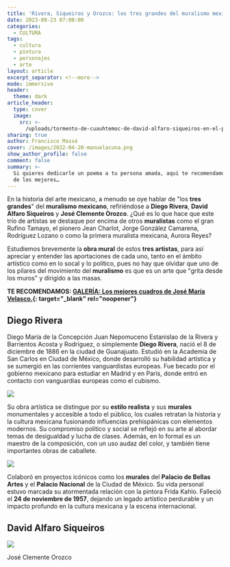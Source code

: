 ```yaml
---
title: 'Rivera, Siqueiros y Orozco: los tres grandes del muralismo mexicano'
date: 2023-08-23 07:00:00
categories:
  - CULTURA
tags:
  - cultura
  - pintura
  - personajes
  - arte
layout: article
excerpt_separator: <!--more-->
mode: immersive
header:
  theme: dark
article_header:
  type: cover
  image:
    src: >-
      /uploads/tormento-de-cuauhtemoc-de-david-alfaro-siqueiros-en-el-palacio-de-bellas-artes-03.jpeg
sharing: true
author: Francisco Massé
cover: /images/2022-04-20-manuelacuna.png
show_author_profile: false
comment: false
summary: >-
  Si quieres dedicarle un poema a tu persona amada, aquí te recomendamos cinco
  de los mejores…
---
```

En la historia del arte mexicano, a menudo se oye hablar de "los **tres grandes**" del **muralismo mexicano**, refiriéndose a **Diego Rivera**, **David Alfaro Siqueiros** y **José Clemente Orozco**. ¿Qué es lo que hace que este trío de artistas se destaque por encima de otros **muralistas** como el gran Rufino Tamayo, el pionero Jean Charlot, Jorge González Camarena, Rodríguez Lozano o como la primera muralista mexicana, Aurora Reyes?

Estudiemos brevemente la **obra mural** de estos **tres artistas**, para así apreciar y entender las aportaciones de cada uno, tanto en el ámbito artístico como en lo socal y lo político, pues no hay que olvidar que uno de los pilares del movimiento del **muralismo** es que es un arte que "grita desde los muros" y dirigido a las masas.

**TE RECOMENDAMOS: [GALERÍA: Los mejores cuadros de José María Velasco.](https://blog.tonoysumariachi.com/cultura/2022/09/02/galeria-los-mejores-cuadros-de-jose-maria-velasco.html){: target="_blank" rel="noopener"}**

## Diego Rivera

Diego María de la Concepción Juan Nepomuceno Estanislao de la Rivera y Barrientos Acosta y Rodríguez, o simplemente **Diego Rivera**, nació el 8 de diciembre de 1886 en la ciudad de Guanajuato. Estudió en la Academia de San Carlos en Ciudad de México, donde desarrolló su habilidad artística y se sumergió en las corrientes vanguardistas europeas. Fue becado por el gobierno mexicano para estudiar en Madrid y en París, donde entró en contacto con vanguardias europeas como el cubismo.

![](https://upload.wikimedia.org/wikipedia/commons/thumb/0/05/MURAL_DIEGO_RIVERA.jpg/1024px-MURAL_DIEGO_RIVERA.jpg)

Su obra artística se distingue por su **estilo realista** y sus **murales** monumentales y accesible a todo el público, los cuales retratan la historia y la cultura mexicana fusionando influencias prehispánicas con elementos modernos. Su compromiso político y social se reflejó en su arte al abordar temas de desigualdad y lucha de clases. Además, en lo formal es un maestro de la composición, con un uso audaz del color, y también tiene importantes obras de caballete.

![](https://upload.wikimedia.org/wikipedia/commons/thumb/9/94/Palacio_de_Bellas_Artes_-_Mural_El_Hombre_in_cruce_de_caminos_Rivera_3.jpg/1024px-Palacio_de_Bellas_Artes_-_Mural_El_Hombre_in_cruce_de_caminos_Rivera_3.jpg)

Colaboró en proyectos icónicos como los **murales** del **Palacio de Bellas Artes** y el **Palacio Nacional** de la Ciudad de México. Su vida personal estuvo marcada su atormentada relación con la pintora Frida Kahlo. Falleció el **24 de noviembre de 1957**, dejando un legado artístico perdurable y un impacto profundo en la cultura mexicana y la escena internacional.

## David Alfaro Siqueiros



![](https://upload.wikimedia.org/wikipedia/commons/thumb/9/91/Tormento_de_Cuauht%C3%A9moc_de_David_Alfaro_Siqueiros_en_el_Palacio_de_Bellas_Artes_03.jpg/1024px-Tormento_de_Cuauht%C3%A9moc_de_David_Alfaro_Siqueiros_en_el_Palacio_de_Bellas_Artes_03.jpg)

José Clemente Orozco